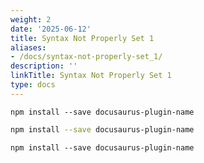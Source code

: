 ```yaml
---
weight: 2
date: '2025-06-12'
title: Syntax Not Properly Set 1
aliases:
- /docs/syntax-not-properly-set_1/
description: ''
linkTitle: Syntax Not Properly Set 1
type: docs
---
```


```npm2yarn
npm install --save docusaurus-plugin-name
```

```bash
npm install --save docusaurus-plugin-name
```

```shell
npm install --save docusaurus-plugin-name
```
